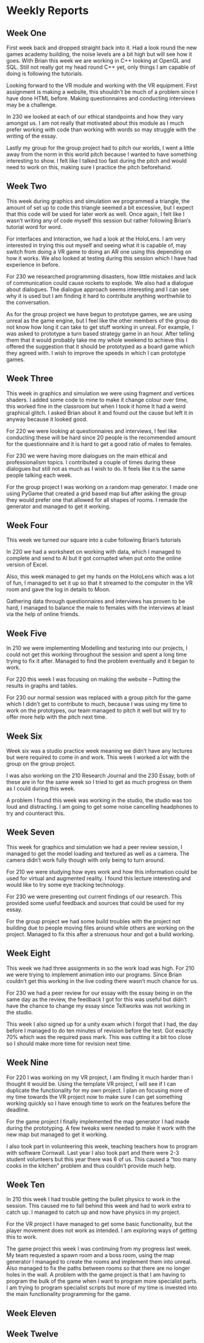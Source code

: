 # Weekly Reports

## Week One

First week back and dropped straight back into it. Had a look round the new games academy building, the noise levels are a bit high but will see how it goes. With Brian this week we are working in C++ looking at OpenGL and SQL. Still not really got my head round C++ yet, only things I am capable of doing is following the tutorials. 

Looking forward to the VR module and working with the VR equipment. First assignment is making a website, this shouldn’t be much of a problem since I have done HTML before. Making questionnaires and conducting interviews may be a challenge.

In 230 we looked at each of our ethical standpoints and how they vary amongst us. I am not really that motivated about this module as I much prefer working with code than working with words so may struggle with the writing of the essay.

Lastly my group for the group project had to pitch our worlds, I went a little away from the norm in this world pitch because I wanted to have something interesting to show. I felt like I talked too fast during the pitch and would need to work on this, making sure I practice the pitch beforehand.


## Week Two

This week during graphics and simulation we programmed a triangle, the amount of set up to code this triangle seemed a bit excessive, but I expect that this code will be used for later work as well. Once again, I felt like I wasn’t writing any of code myself this session but rather following Brian’s tutorial word for word.

For interfaces and Interaction, we had a look at the HoloLens. I am very interested in trying this out myself and seeing what it is capable of, may switch from doing a VR game to doing an AR one using this depending on how it works. We also looked at testing during this session which I have had experience in before.

For 230 we researched programming disasters, how little mistakes and lack of communication could cause rockets to explode. We also had a dialogue about dialogues. The dialogue approach seems interesting and I can see why it is used but I am finding it hard to contribute anything worthwhile to the conversation. 

As for the group project we have begun to prototype games, we are using unreal as the game engine, but I feel like the other members of the group do not know how long it can take to get stuff working in unreal. For example, I was asked to prototype a turn based strategy game in an hour. After telling them that it would probably take me my whole weekend to achieve this I offered the suggestion that it should be prototyped as a board game which they agreed with. I wish to improve the speeds in which I can prototype games.


## Week Three

This week in graphics and simulation we were using fragment and vertices shaders. I added some code to mine to make it change colour over time, this worked fine in the classroom but when I took it home It had a weird graphical glitch. I asked Brian about it and found out the cause but left it in anyway because it looked good.

For 220 we were looking at questionnaires and interviews, I feel like conducting these will be hard since 20 people is the recommended amount for the questionnaire and it is hard to get a good ratio of males to females. 

For 230 we were having more dialogues on the main ethical and professionalism topics. I contributed a couple of times during these dialogues but still not as much as I wish to do. It feels like it is the same people talking each week.

For the group project I was working on a random map generator. I made one using PyGame that created a grid based map but after asking the group they would prefer one that allowed for all shapes of rooms. I remade the generator and managed to get it working.

## Week Four

This week we turned our square into a cube following Brian’s tutorials

In 220 we had a worksheet on working with data, which I managed to complete and send to Al but it got corrupted when put onto the online version of Excel.

Also, this week managed to get my hands on the HoloLens which was a lot of fun, I managed to set it up so that it streamed to the computer in the VR room and gave the log in details to Moon.

Gathering data through questionnaires and interviews has proven to be hard, I managed to balance the male to females with the interviews at least via the help of online friends.

## Week Five

In 210 we were implementing Modelling and texturing into our projects, I could not get this working throughout the session and spent a long time trying to fix it after. Managed to find the problem eventually and it began to work.

For 220 this week I was focusing on making the website – Putting the results in graphs and tables.

For 230 our normal session was replaced with a group pitch for the game which I didn’t get to contribute to much, because I was using my time to work on the prototypes, our team managed to pitch it well but will try to offer more help with the pitch next time.


## Week Six

Week six was a studio practice week meaning we didn’t have any lectures but were required to come in and work. This week I worked a lot with the group on the group project.

I was also working on the 210 Research Journal and the 230 Essay, both of these are in for the same week so I tried to get as much progress on them as I could during this week.

A problem I found this week was working in the studio, the studio was too loud and distracting. I am going to get some noise cancelling headphones to try and counteract this.

## Week Seven

This week for graphics and simulation we had a peer review session, I managed to get the model loading and textured as well as a camera. The camera didn’t work fully though with only being to turn around.

For 210 we were studying how eyes work and how this information could be used for virtual and augmented reality. I found this lecture interesting and would like to try some eye tracking technology.

For 230 we were presenting out current findings of our research. This provided some useful feedback and sources that could be used for my essay.

For the group project we had some build troubles with the project not building due to people moving files around while others are working on the project. Managed to fix this after a strenuous hour and got a build working.


## Week Eight

This week we had three assignments in so the work load was high. For 210 we were trying to implement animation into our programs. Since Brian couldn’t get this working in the live coding there wasn’t much chance for us.

For 230 we had a peer review for our essay with the essay being in on the same day as the review, the feedback I got for this was useful but didn’t have the chance to change my essay since TeXworks was not working in the studio.

This week I also signed up for a unity exam which I forgot that I had, the day before I managed to do ten minutes of revision before the test. Got exactly 70% which was the required pass mark. This was cutting it a bit too close so I should make more time for revision next time.


## Week Nine

For 220 I was working on my VR project, I am finding it much harder than I thought it would be. Using the template VR project, I will see if I can duplicate the functionality for my own project. I plan on focusing more of my time towards the VR project now to make sure I can get something working quickly so I have enough time to work on the features before the deadline.

For the game project I finally implemented the map generator I had made during the prototyping. A few tweaks were needed to make it work with the new map but managed to get it working.

I also took part in volunteering this week, teaching teachers how to program with software Cornwall. Last year I also took part and there were 2-3 student volunteers but this year there was 6 of us. This caused a “too many cooks in the kitchen” problem and thus couldn’t provide much help.

## Week Ten

In 210 this week I had trouble getting the bullet physics to work in the session. This caused me to fall behind this week and had to work extra to catch up. I managed to catch up and now have physics in my project.

For the VR project I have managed to get some basic functionality, but the player movement does not work as intended. I am exploring ways of getting this to work.

The game project this week I was continuing from my progress last week. My team requested a spawn room and a boss room, using the map generator I managed to create the rooms and implement them into unreal. Also managed to fix the paths between rooms so that there are no longer holes in the wall. A problem with the game project is that I am having to program the bulk of the game when I want to program more specialist parts. I am trying to program specialist scripts but more of my time is invested into the main functionality programming for the game.

## Week Eleven

## Week Twelve
